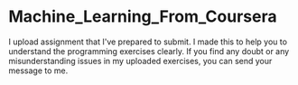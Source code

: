 # Machine_Learning_From_Coursera
I upload assignment that I've prepared to submit. I made this to help you to understand the programming exercises clearly. If you find any doubt or any misunderstanding issues in my uploaded exercises, you can send your message to me.
